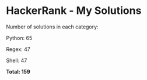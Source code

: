 # HackerRank - My Solutions

Number of solutions in each category:

Python: 65

Regex: 47

Shell: 47

**Total: 159**

